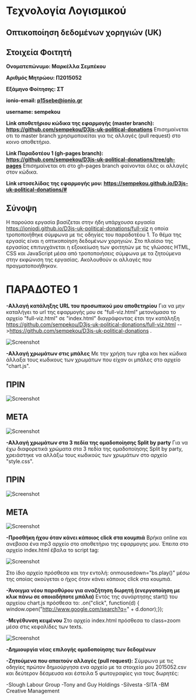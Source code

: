 # Τεχνολογία Λογισμικού

## Οπτικοποίηση δεδομένων χορηγιών (UK)

## Στοιχεία Φοιτητή

**Ονοματεπώνυμο: Μαρκέλλα Σεμπέκου**

**Αριθμός Μητρώου: Π2015052**

**Εξάμηνο Φοίτησης: ΣΤ**

**ionio-email: p15sebe@ionio.gr**

**username: sempekou**

**Link αποθετήριου κώδικα της εφαρμογής (master branch): https://github.com/sempekou/D3js-uk-political-donations**
Επισημαίνεται οτι το master branch χρησιμοποιείται για τις αλλαγές (pull request) στο κοινο αποθετήριο.

**Link Παραδοτέου 1 (gh-pages branch): https://github.com/sempekou/D3js-uk-political-donations/tree/gh-pages**
Επισημαίνεται οτι στο gh-pages branch φαίνονται όλες οι αλλαγές στον κώδικα.

**Link ιστοσελίδας της εφαρμογής μου: https://sempekou.github.io/D3js-uk-political-donations/#**

## Σύνοψη
Η παρούσα εργασία βασίζεται στην ήδη υπάρχουσα εργασία https://ioniodi.github.io/D3js-uk-political-donations/full-viz η οποία τροποποιήθηκε σύμφωνα με τις οδηγίες του παραδοτέου 1. Το θέμα της εργασίς είναι η οπτικοποίηση δεδομένων χορηγιών. Στο πλαίσιο της εργασίας επιτυγχάνεται η εξοικείωση των φοιτητών με τις γλώσσες HTML, CSS και JavaScript μέσα από τροποποιήσεις σύμφωνα με τα ζητούμενα στην εκφώνιση της εργασίας. Ακολουθούν οι αλλαγές που πραγματοποιήθηκαν.

# ΠΑΡΑΔΟΤΕΟ 1

**-Αλλαγή κατάληξης URL του προσωπικού μου αποθετηρίου**
Για να μην καταλήγει το url της εφαρμογής μου σε "full-viz.html" μετονόμασα το αρχείο "full-viz.html" σε "index.html" διαγράφοντας έτσι την κατάληξη https://github.com/sempekou/D3js-uk-political-donations/full-viz.html -->https://github.com/sempekou/D3js-uk-political-donations . 

![Screenshot](Screenshot_5.jpg)

**-Αλλαγή χρωμάτων στις μπάλες**
Με την χρήση των rgba και hex κώδικα άλλαξα τους κωδικους των χρωμάτων που είχαν οι μπάλες στο αρχείο "chart.js".
## ΠΡΙΝ
![Screenshot](Screenshot_2.jpg)

## ΜΕΤΑ
![Screenshot](Screenshot_1.jpg)

**-Αλλαγή χρωμάτων στα 3 πεδία της ομαδοποίησης Split by party**
Για να έχω διαφορετικά χρώματα στα 3 πεδία της ομαδοποίησης Split by party, χρειάστηκε να αλλάξω τους κωδικούς των χρωμάτων στο αρχείο "style.css".
## ΠΡΙΝ
![Screenshot](Screenshot_4.jpg)

## ΜΕΤΑ
![Screenshot](Screenshot_3.jpg)

**-Προσθήκη ήχου όταν κάνει κάποιος click στα κουμπιά**
Βρήκα online και ανεβασα ένα mp3 αρχείο στο αποθετήριο της εφαρμογης μου.
Έπειτα στο αρχείο index.html έβαλα το script tag:
     
![Screenshot](Screenshot_6.jpg)
    
Στο ίδιο αρχείο πρόσθεσα και την εντολή:
onmousedown="bs.play()" μέσω της οποίας ακούγεται ο ήχος όταν κάνει κάποιος click στα κουμπιά.

**-Άνοιγμα νέου παραθύρου για αναζήτηση δωρητή (ενεργοποίηση με κλικ πάνω σε οποιαδήποτε μπάλα)**
Εντός της συνάρτησης start() του αρχείου chart.js πρόσθεσα το:
.on("click", function(d) { window.open("http://www.google.com/search?q=" + d.donor);});

**-Μεγέθυνση κειμένου**
Στο αρχείο index.html πρόσθεσα το class=zoom μέσα στις κεφαλίδες των texts.

![Screenshot](Screenshot_7.jpg)

**-Δημιουργία νέας επιλογής ομαδοποίησης των δεδομένων**
 
 **-Ζητούμενα που απαιτούν αλλαγές (pull request):**
 Σύμφωνα με τις οδηγίες πρώτον δημιούργησα ενα αρχείο με τα στοιχεία μου 2015052.csv και δεύτερον  δέσμευσα και έστειλα 5 φωτογραφίες για τους δωρητές:
 
  -Slough Labour Group
  -Tony and Guy Holdings
  -Silvesta
  -SITA
  -BM Creative Management




